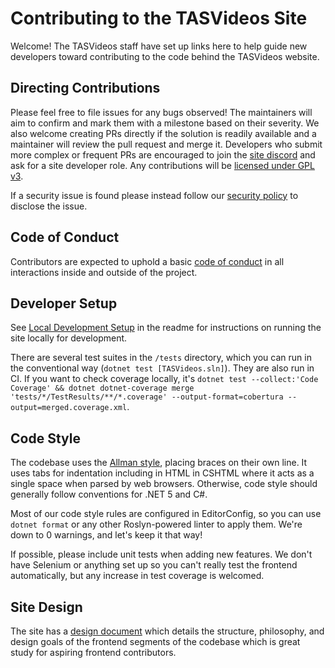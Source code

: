 # Contributing to the TASVideos Site

Welcome! The TASVideos staff have set up links here to help guide new developers toward contributing to the code behind the TASVideos website.

## Directing Contributions

Please feel free to file issues for any bugs observed! The maintainers will aim to confirm and mark them with a milestone based on their severity. We also welcome creating PRs directly if the solution is readily available and a maintainer will review the pull request and merge it. Developers who submit more complex or frequent PRs are encouraged to join the [site discord](https://tasvideos.org/LiveChat) and ask for a site developer role. Any contributions will be [licensed under GPL v3](LICENSE).

If a security issue is found please instead follow our [security policy](SECURITY.md) to disclose the issue.

## Code of Conduct

Contributors are expected to uphold a basic [code of conduct](CODE_OF_CONDUCT.md) in all interactions inside and outside of the project.

## Developer Setup

See [Local Development Setup](https://github.com/TASVideos/tasvideos/wiki/Local-Development-Setup) in the readme for instructions on running the site locally for development.

There are several test suites in the `/tests` directory, which you can run in the conventional way (`dotnet test [TASVideos.sln]`).
They are also run in CI.
If you want to check coverage locally, it's `dotnet test --collect:'Code Coverage' && dotnet dotnet-coverage merge 'tests/*/TestResults/**/*.coverage' --output-format=cobertura --output=merged.coverage.xml`.

## Code Style

The codebase uses the [Allman style](https://en.wikipedia.org/wiki/Indentation_style#Allman_style), placing braces on their own line. It uses tabs for indentation including in HTML in CSHTML where it acts as a single space when parsed by web browsers. Otherwise, code style should generally follow conventions for .NET 5 and C#.

Most of our code style rules are configured in EditorConfig, so you can use `dotnet format` or any other Roslyn-powered linter to apply them.
We're down to 0 warnings, and let's keep it that way!

If possible, please include unit tests when adding new features.
We don't have Selenium or anything set up so you can't really test the frontend automatically, but any increase in test coverage is welcomed.

## Site Design

The site has a [design document](DESIGN-SPEC.md) which details the structure, philosophy, and design goals of the frontend segments of the codebase which is great study for aspiring frontend contributors.
